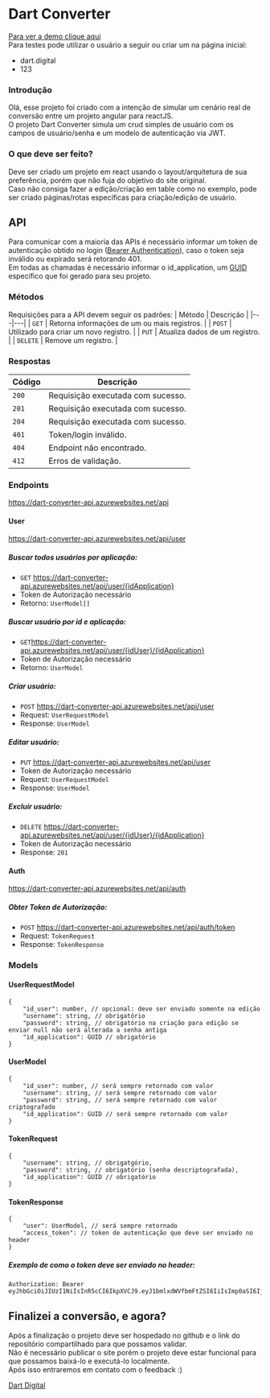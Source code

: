 
# Dart Converter

 [Para ver a demo clique aqui](https://dartpud.github.io/dart-converter/sign-in)\
 Para testes pode utilizar o usuário a seguir ou criar um na página inicial: 
 - dart.digital
 - 123


### Introdução

Olá, esse projeto foi criado com a intenção de simular um cenário real de conversão entre um projeto angular para reactJS.\
O projeto Dart Converter simula um crud simples de usuário com os campos de usuário/senha e um modelo de autenticação via JWT.

### O que deve ser feito?

Deve ser criado um projeto em react usando o layout/arquitetura de sua preferência, porém que não fuja do objetivo do site original.\
Caso não consiga fazer a edição/criação em table como no exemplo, pode ser criado páginas/rotas específicas para criação/edição de usuário.

## API

Para comunicar com a maioria das APIs é necessário informar um token de autenticação obtido no login ([Bearer Authentication](https://swagger.io/docs/specification/authentication/bearer-authentication/)), caso o token seja inválido ou expirado será retorando 401.\
Em todas as chamadas é necessário informar o id_application, um [GUID](https://techlib.wiki/definition/guid.html) específico que foi gerado para seu projeto.

### Métodos
Requisições para a API devem seguir os padrões:
| Método | Descrição |
|---|---|
| `GET` | Retorna informações de um ou mais registros. |
| `POST` | Utilizado para criar um novo registro. |
| `PUT` | Atualiza dados de um registro. |
| `DELETE` | Remove um registro. |


### Respostas

| Código | Descrição |
|---|---|
| `200` | Requisição executada com sucesso.|
| `201` | Requisição executada com sucesso.|
| `204` | Requisição executada com sucesso.|
| `401` | Token/login inválido.|
| `404` | Endpoint não encontrado.|
| `412` | Erros de validação.|

### Endpoints
https://dart-converter-api.azurewebsites.net/api

#### User
https://dart-converter-api.azurewebsites.net/api/user

##### Buscar todos usuários por aplicação: 
- `GET` https://dart-converter-api.azurewebsites.net/api/user/{idApplication}
- Token de Autorização necessário
- Retorno: `UserModel[]`

##### Buscar usuário por id e aplicação: 
- `GET`https://dart-converter-api.azurewebsites.net/api/user/{idUser}/{idApplication}
- Token de Autorização necessário
- Retorno: `UserModel`

##### Criar usuário: 
- `POST` https://dart-converter-api.azurewebsites.net/api/user
- Request: `UserRequestModel`
- Response: `UserModel`

##### Editar usuário:
- `PUT` https://dart-converter-api.azurewebsites.net/api/user
- Token de Autorização necessário
- Request: `UserRequestModel`
- Response: `UserModel`

##### Excluir usuário:
- `DELETE` https://dart-converter-api.azurewebsites.net/api/user/{idUser}/{idApplication}
- Token de Autorização necessário
- Response: `201`

#### Auth
https://dart-converter-api.azurewebsites.net/api/auth

##### Obter Token de Autorização: 
- `POST` https://dart-converter-api.azurewebsites.net/api/auth/token
- Request: `TokenRequest`
- Response: `TokenResponse`

### Models

#### UserRequestModel
```
{
    "id_user": number, // opcional: deve ser enviado somente na edição
    "username": string, // obrigatório
    "password": string, // obrigatório na criação para edição se enviar null não será alterada a senha antiga
    "id_application": GUID // obrigatório
}
```

#### UserModel
```
{
    "id_user": number, // será sempre retornado com valor
    "username": string, // será sempre retornado com valor
    "password": string, // será sempre retornado com valor criptografado
    "id_application": GUID // será sempre retornado com valor
}
```

#### TokenRequest
```
{
    "username": string, // obrigatgório,
    "password": string, // obrigatório (senha descriptografada),
    "id_application": GUID // obrigatório
}
```

#### TokenResponse
```
{
    "user": UserModel, // será sempre retornado
    "access_token": // token de autenticação que deve ser enviado no header
}
```

##### Exemplo de como o token deve ser enviado no header:
```
Authorization: Bearer eyJhbGciOiJIUzI1NiIsInR5cCI6IkpXVCJ9.eyJ1bmlxdWVfbmFtZSI6IiIsImp0aSI6IjQwMDdkYWNkOWMzYzQ1MGRiZWQwMGYwM2YzNmU0MTQwIiwiVXNlcm5hbWUiOiJkYXJ0LmRpZ2l0YWwiLCJJZFVzZXIiOiIxIiwiSWRBcHBsaWNhdGlvbiI6ImFjNDczOGZhLWY0NWQtNDg5Zi05NDczLWYxMDM2OTcyNTI4OSIsIm5iZiI6MTY2OTA4NDg3MiwiZXhwIjoxNjY5MzQ0MDcyLCJpYXQiOjE2NjkwODQ4NzIsImlzcyI6ImIxZDUxYzQyIiwiYXVkIjoiZjZkZGRkNjQ1MDI0In0.nf96HzEbGNmvGLdka4fShnmPH1Qo4It75UorDonEFeU
```

## Finalizei a conversão, e agora?

Após a finalização o projeto deve ser hospedado no github e o link do repositório compartilhado para que possamos validar.\
Não é necessário publicar o site porém o projeto deve estar funcional para que possamos baixá-lo e executá-lo localmente.\
Após isso entraremos em contato com o feedback :)

[Dart Digital](https://www.dartdigital.com.br/)